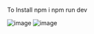 To Install
  npm i
  npm run dev

![image](https://github.com/user-attachments/assets/d40c562f-9fa5-4da3-9017-c5b29c8437f1)
![image](https://github.com/user-attachments/assets/8906c2be-7c2b-493a-9208-27424b64f266)
